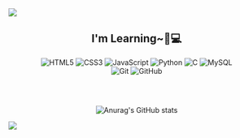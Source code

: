 
<img src="https://capsule-render.vercel.app/api?type=waving&color=A3DCBE&height=200&section=header&text=Welcome!🤗&fontSize=65" />



<div align="center">

<h2> I'm Learning~🐣💻 </h2>

![HTML5](https://img.shields.io/badge/-HTML5-F05032?style=for-the-badge&logo=html5&logoColor=ffffff)
![CSS3](https://img.shields.io/badge/-CSS3-007ACC?style=for-the-badge&logo=css3)
![JavaScript](https://img.shields.io/badge/-JavaScript-%23F7DF1C?style=for-the-badge&logo=javascript&logoColor=000000&labelColor=%23F7DF1C&color=%23FFCE5A)
![Python](https://img.shields.io/badge/Python-3776AB?style=for-the-badge&logo=python&logoColor=white)
![C](https://img.shields.io/badge/C-%2300599C.svg?style=for-the-badge&logo=c&logoColor=white)
![MySQL](https://img.shields.io/badge/MySQL-005C84?style=for-the-badge&logo=mysql&logoColor=white)<br>
![Git](https://img.shields.io/badge/-Git-F05032?style=for-the-badge&logo=git&logoColor=ffffff)
![GitHub](https://img.shields.io/badge/-Github-181717?style=for-the-badge&logo=github&logoColor=white)

<br/>

</div>




<div align="center">

<h2>   </h2>

![Anurag's GitHub stats](https://github-readme-stats.vercel.app/api?username=chaehyewon&show_icons=true&theme=gotham)

</div>

<img src="https://capsule-render.vercel.app/api?type=waving&color=A3DCBE&height=125&section=footer&text=&fontSize=65" />
